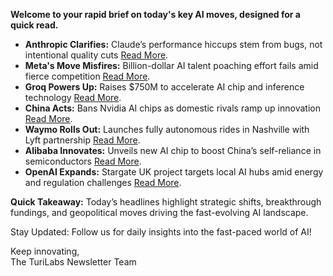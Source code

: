 **Welcome to your rapid brief on today's key AI moves, designed for a quick read.**  

- **Anthropic Clarifies:** Claude’s performance hiccups stem from bugs, not intentional quality cuts [Read More](https://twitter.com/aiflux/status/1968443609470091277).  
- **Meta's Move Misfires:** Billion-dollar AI talent poaching effort fails amid fierce competition [Read More](https://www.techrepublic.com/article/news-meta-billion-dollars-ai-poaching-failed/).  
- **Groq Powers Up:** Raises $750M to accelerate AI chip and inference technology [Read More](https://www.bloomberg.com/news/articles/2025-09-17/ai-chip-startup-groq-raises-750-million-at-6-9-billion-valuation).  
- **China Acts:** Bans Nvidia AI chips as domestic rivals ramp up innovation [Read More](https://arstechnica.com/tech-policy/2025/09/china-blocks-sale-of-nvidia-ai-chips/).  
- **Waymo Rolls Out:** Launches fully autonomous rides in Nashville with Lyft partnership [Read More](https://waymo.com/blog/2025/09/waymo-is-coming-to-nashville-in-partnership-with-lyft).  
- **Alibaba Innovates:** Unveils new AI chip to boost China’s self-reliance in semiconductors [Read More](https://news.futunn.com/en/post/62202518/alibaba-s-new-ai-chip-unveiled-key-specifications-comparable-to).  
- **OpenAI Expands:** Stargate UK project targets local AI hubs amid energy and regulation challenges [Read More](https://openai.com/index/introducing-stargate-uk/).  

**Quick Takeaway:** Today’s headlines highlight strategic shifts, breakthrough fundings, and geopolitical moves driving the fast-evolving AI landscape.  

Stay Updated: Follow us for daily insights into the fast-paced world of AI!  
  
Keep innovating,  
The TuriLabs Newsletter Team